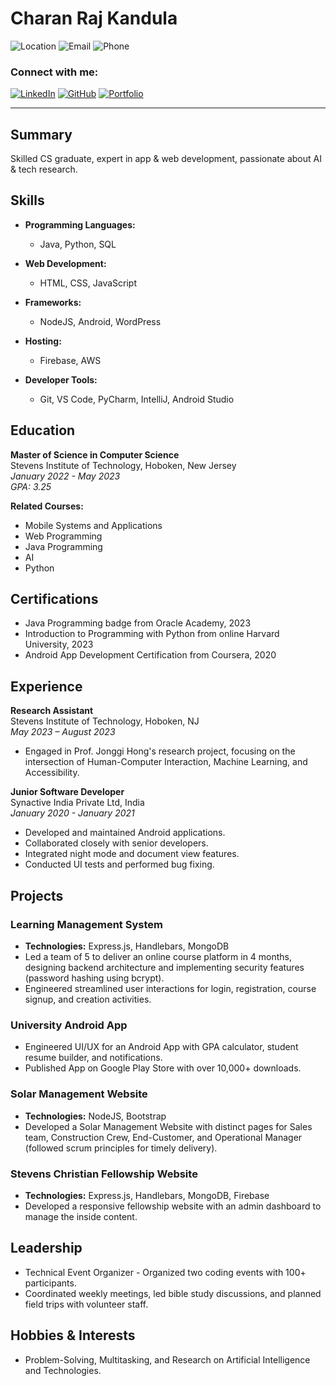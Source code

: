 # Charan Raj Kandula
![Location](https://img.shields.io/badge/Location-New%20York%2C%20NY-green) 
![Email](https://img.shields.io/badge/Email-kandulacharanraj%40gmail.com-red) 
![Phone](https://img.shields.io/badge/Phone-%2B1%20%28551%29%20256--0939-blue) 


### Connect with me:

[![LinkedIn](https://img.shields.io/badge/LinkedIn-Charan%20Raj%20Kandula-blue?style=for-the-badge&logo=linkedin)](https://www.linkedin.com/in/kandula-charan-raj)
[![GitHub](https://img.shields.io/badge/GitHub-rajkandula-darkgreen?style=for-the-badge&logo=github)](https://github.com/rajkandula)
[![Portfolio](https://img.shields.io/badge/Portfolio-charan--raj--kandula.com-orange?style=for-the-badge&logo=web)](https://charan-raj-kandula.com)

---


## Summary

Skilled CS graduate, expert in app & web development, passionate about AI & tech research.

## Skills

- **Programming Languages:**
  - Java, Python, SQL

- **Web Development:**
  - HTML, CSS, JavaScript

- **Frameworks:**
  - NodeJS, Android, WordPress

- **Hosting:**
  - Firebase, AWS

- **Developer Tools:**
  - Git, VS Code, PyCharm, IntelliJ, Android Studio

## Education

**Master of Science in Computer Science**  
Stevens Institute of Technology, Hoboken, New Jersey  
*January 2022 - May 2023*  
*GPA: 3.25*

**Related Courses:**
- Mobile Systems and Applications
- Web Programming
- Java Programming
- AI
- Python

## Certifications

- Java Programming badge from Oracle Academy, 2023
- Introduction to Programming with Python from online Harvard University, 2023
- Android App Development Certification from Coursera, 2020

## Experience

**Research Assistant**  
Stevens Institute of Technology, Hoboken, NJ  
*May 2023 – August 2023*  
- Engaged in Prof. Jonggi Hong's research project, focusing on the intersection of Human-Computer Interaction, Machine Learning, and Accessibility.

**Junior Software Developer**  
Synactive India Private Ltd, India  
*January 2020 - January 2021*  
- Developed and maintained Android applications.
- Collaborated closely with senior developers.
- Integrated night mode and document view features.
- Conducted UI tests and performed bug fixing.

## Projects

### Learning Management System

- **Technologies:** Express.js, Handlebars, MongoDB 
- Led a team of 5 to deliver an online course platform in 4 months, designing backend architecture and implementing security features (password hashing using bcrypt).
- Engineered streamlined user interactions for login, registration, course signup, and creation activities.

### University Android App

- Engineered UI/UX for an Android App with GPA calculator, student resume builder, and notifications.
- Published App on Google Play Store with over 10,000+ downloads.

### Solar Management Website

- **Technologies:** NodeJS, Bootstrap
- Developed a Solar Management Website with distinct pages for Sales team, Construction Crew, End-Customer, and Operational Manager (followed scrum principles for timely delivery).

### Stevens Christian Fellowship Website

- **Technologies:** Express.js, Handlebars, MongoDB, Firebase
- Developed a responsive fellowship website with an admin dashboard to manage the inside content.

## Leadership

- Technical Event Organizer - Organized two coding events with 100+ participants.
- Coordinated weekly meetings, led bible study discussions, and planned field trips with volunteer staff.

## Hobbies & Interests

- Problem-Solving, Multitasking, and Research on Artificial Intelligence and Technologies.
